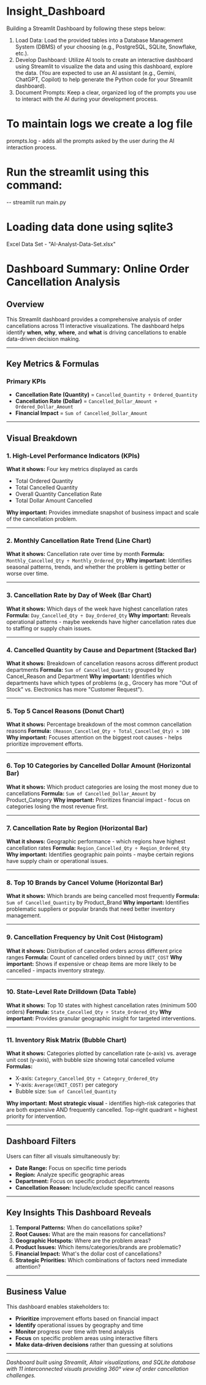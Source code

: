 # Insight_Dashboard

Building a Streamlit Dashboard by following these steps below:

1.	Load Data: Load the provided tables into a Database Management System (DBMS) of your choosing (e.g., PostgreSQL, SQLite, Snowflake, etc.).
2.	Develop Dashboard: Utilize AI tools to create an interactive dashboard using Streamlit to visualize the data and using this dashboard, explore the data. (You are expected to use an AI assistant (e.g., Gemini, ChatGPT, Copilot) to help generate the Python code for your Streamlit dashboard).
3.	Document Prompts: Keep a clear, organized log of the prompts you use to interact with the AI during your development process.

# To maintain logs we create a log file

prompts.log - adds all the prompts asked by the user during the AI interaction process.

# Run the streamlit using this command:

-- streamlit run main.py

# Loading data done using sqlite3

Excel Data Set - "AI-Analyst-Data-Set.xlsx"

# Dashboard Summary: Online Order Cancellation Analysis

## Overview
This Streamlit dashboard provides a comprehensive analysis of order cancellations across 11 interactive visualizations. The dashboard helps identify **when**, **why**, **where**, and **what** is driving cancellations to enable data-driven decision making.

---

## Key Metrics & Formulas

### Primary KPIs
- **Cancellation Rate (Quantity)** = `Cancelled_Quantity ÷ Ordered_Quantity`
- **Cancellation Rate (Dollar)** = `Cancelled_Dollar_Amount ÷ Ordered_Dollar_Amount`
- **Financial Impact** = `Sum of Cancelled_Dollar_Amount`

---

## Visual Breakdown

### 1. High-Level Performance Indicators (KPIs)
**What it shows:** Four key metrics displayed as cards
- Total Ordered Quantity
- Total Cancelled Quantity  
- Overall Quantity Cancellation Rate
- Total Dollar Amount Cancelled

**Why important:** Provides immediate snapshot of business impact and scale of the cancellation problem.

---

### 2. Monthly Cancellation Rate Trend (Line Chart)
**What it shows:** Cancellation rate over time by month
**Formula:** `Monthly_Cancelled_Qty ÷ Monthly_Ordered_Qty`
**Why important:** Identifies seasonal patterns, trends, and whether the problem is getting better or worse over time.

---

### 3. Cancellation Rate by Day of Week (Bar Chart)
**What it shows:** Which days of the week have highest cancellation rates
**Formula:** `Day_Cancelled_Qty ÷ Day_Ordered_Qty`
**Why important:** Reveals operational patterns - maybe weekends have higher cancellation rates due to staffing or supply chain issues.

---

### 4. Cancelled Quantity by Cause and Department (Stacked Bar)
**What it shows:** Breakdown of cancellation reasons across different product departments
**Formula:** `Sum of Cancelled_Quantity` grouped by Cancel_Reason and Department
**Why important:** Identifies which departments have which types of problems (e.g., Grocery has more "Out of Stock" vs. Electronics has more "Customer Request").

---

### 5. Top 5 Cancel Reasons (Donut Chart)
**What it shows:** Percentage breakdown of the most common cancellation reasons
**Formula:** `(Reason_Cancelled_Qty ÷ Total_Cancelled_Qty) × 100`
**Why important:** Focuses attention on the biggest root causes - helps prioritize improvement efforts.

---

### 6. Top 10 Categories by Cancelled Dollar Amount (Horizontal Bar)
**What it shows:** Which product categories are losing the most money due to cancellations
**Formula:** `Sum of Cancelled_Dollar_Amount` by Product_Category
**Why important:** Prioritizes financial impact - focus on categories losing the most revenue first.

---

### 7. Cancellation Rate by Region (Horizontal Bar)
**What it shows:** Geographic performance - which regions have highest cancellation rates
**Formula:** `Region_Cancelled_Qty ÷ Region_Ordered_Qty`
**Why important:** Identifies geographic pain points - maybe certain regions have supply chain or operational issues.

---

### 8. Top 10 Brands by Cancel Volume (Horizontal Bar)
**What it shows:** Which brands are being cancelled most frequently
**Formula:** `Sum of Cancelled_Quantity` by Product_Brand
**Why important:** Identifies problematic suppliers or popular brands that need better inventory management.

---

### 9. Cancellation Frequency by Unit Cost (Histogram)
**What it shows:** Distribution of cancelled orders across different price ranges
**Formula:** Count of cancelled orders binned by `UNIT_COST`
**Why important:** Shows if expensive or cheap items are more likely to be cancelled - impacts inventory strategy.

---

### 10. State-Level Rate Drilldown (Data Table)
**What it shows:** Top 10 states with highest cancellation rates (minimum 500 orders)
**Formula:** `State_Cancelled_Qty ÷ State_Ordered_Qty`
**Why important:** Provides granular geographic insight for targeted interventions.

---

### 11. Inventory Risk Matrix (Bubble Chart)
**What it shows:** Categories plotted by cancellation rate (x-axis) vs. average unit cost (y-axis), with bubble size showing total cancelled volume
**Formulas:**
- X-axis: `Category_Cancelled_Qty ÷ Category_Ordered_Qty`
- Y-axis: `Average(UNIT_COST)` per category
- Bubble size: `Sum of Cancelled_Quantity`

**Why important:** **Most strategic visual** - identifies high-risk categories that are both expensive AND frequently cancelled. Top-right quadrant = highest priority for intervention.

---

## Dashboard Filters
Users can filter all visuals simultaneously by:
- **Date Range:** Focus on specific time periods
- **Region:** Analyze specific geographic areas  
- **Department:** Focus on specific product departments
- **Cancellation Reason:** Include/exclude specific cancel reasons

---

## Key Insights This Dashboard Reveals

1. **Temporal Patterns:** When do cancellations spike?
2. **Root Causes:** What are the main reasons for cancellations?
3. **Geographic Hotspots:** Where are the problem areas?
4. **Product Issues:** Which items/categories/brands are problematic?
5. **Financial Impact:** What's the dollar cost of cancellations?
6. **Strategic Priorities:** Which combinations of factors need immediate attention?

---

## Business Value
This dashboard enables stakeholders to:
- **Prioritize** improvement efforts based on financial impact
- **Identify** operational issues by geography and time
- **Monitor** progress over time with trend analysis  
- **Focus** on specific problem areas using interactive filters
- **Make data-driven decisions** rather than guessing at solutions

---

*Dashboard built using Streamlit, Altair visualizations, and SQLite database with 11 interconnected visuals providing 360° view of order cancellation challenges.*